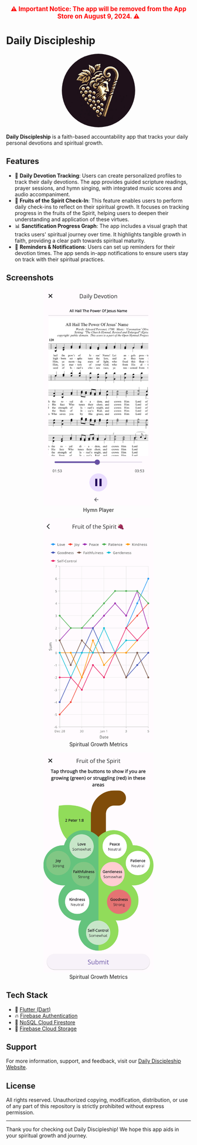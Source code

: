 <p align="center">
  <strong style="color: red; font-size: 1.2em;">⚠️ Important Notice: The app will be removed from the App Store on August 9, 2024. ⚠️</strong>
</p>

# Daily Discipleship

<p align="center">
  <img src="assets/logo.jpeg" alt="Daily Discipleship Logo" width="200" style="border-radius: 50%;"/>
</p>

**Daily Discipleship** is a faith-based accountability app that tracks your daily personal devotions and spiritual growth.

## Features

- 📅 **Daily Devotion Tracking**: Users can create personalized profiles to track their daily devotions. The app provides guided scripture readings, prayer sessions, and hymn singing, with integrated music scores and audio accompaniment.
- 🌱 **Fruits of the Spirit Check-In**: This feature enables users to perform daily check-ins to reflect on their spiritual growth. It focuses on tracking progress in the fruits of the Spirit, helping users to deepen their understanding and application of these virtues.
- 📊 **Sanctification Progress Graph**: The app includes a visual graph that tracks users' spiritual journey over time. It highlights tangible growth in faith, providing a clear path towards spiritual maturity.
- 🔔 **Reminders & Notifications**: Users can set up reminders for their devotion times. The app sends in-app notifications to ensure users stay on track with their spiritual practices.

## Screenshots

<p align="center">
  <img src="assets/hymn.png" alt="Hymn Player" width="300" />
  <br>
  Hymn Player
</p>

<p align="center">
  <img src="assets/chart.png" alt="Spiritual Growth Metrics" width="300" />
  <br>
  Spiritual Growth Metrics
</p>

<p align="center">
  <img src="assets/grape.png" alt="Spiritual Growth Metrics" width="300" />
  <br>
  Spiritual Growth Metrics
</p>



## Tech Stack

- 🎯 [Flutter (Dart)](https://flutter.dev/)
- 🔥 [Firebase Authentication](https://firebase.google.com/docs/auth)
- 📄 [NoSQL Cloud Firestore](https://firebase.google.com/docs/firestore)
- 📀 [Firebase Cloud Storage](https://firebase.google.com/docs/storage)

## Support

For more information, support, and feedback, visit our [Daily Discipleship Website](https://www.daily-discipleship.com/).

## License

All rights reserved. Unauthorized copying, modification, distribution, or use of any part of this repository is strictly prohibited without express permission.

---

Thank you for checking out Daily Discipleship! We hope this app aids in your spiritual growth and journey.

